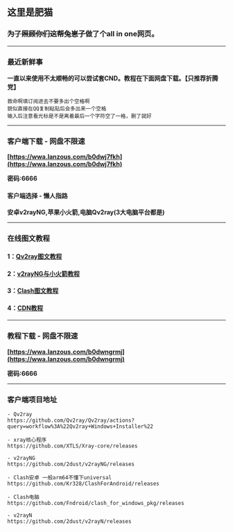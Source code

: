 ## 这里是肥猫

### ~~为了照顾你们这帮兔崽子~~做了个all in one网页。

---

### 最近新鲜事

**一直以来使用不太顺畅的可以尝试套CND。教程在下面网盘下载。【只推荐折腾党】**

```
救命啊填订阅进去不要多出个空格啊
貌似直接在QQ复制粘贴后会多出来一个空格
输入后注意看光标是不是离着最后一个字符空了一格，删了就好
```

---

### 客户端下载 - 网盘不限速

**[https://wwa.lanzous.com/b0dwj7fkh](https://wwa.lanzous.com/b0dwj7fkh)**

**密码:6666**

#### 客户端选择 - 懒人指路

**安卓v2rayNG,苹果小火箭,电脑Qv2ray(3大电脑平台都是)**

---

### 在线图文教程

#### **1：[Qv2ray图文教程](https://catcatroll.fun/Qv2ray图文教程)**

#### **2：[v2rayNG与小火箭教程](https://catcatroll.fun/v2rayNG与小火箭教程)**

#### **3：[Clash图文教程](https://catcatroll.fun/Clash图文教程)**

#### **4：[CDN教程](https://catcatroll.fun/CDN教程)**

---

### 教程下载 - 网盘不限速

**[https://wwa.lanzous.com/b0dwngrmj](https://wwa.lanzous.com/b0dwngrmj)**

**密码:6666**

---

### 客户端项目地址
```
- Qv2ray
https://github.com/Qv2ray/Qv2ray/actions?query=workflow%3A%22Qv2ray+Windows+Installer%22

- xray核心程序
https://github.com/XTLS/Xray-core/releases

- v2rayNG
https://github.com/2dust/v2rayNG/releases

- Clash安卓 一般arm64不懂下universal
https://github.com/Kr328/ClashForAndroid/releases

- Clash电脑
https://github.com/Fndroid/clash_for_windows_pkg/releases

- v2rayN
https://github.com/2dust/v2rayN/releases
```
